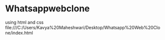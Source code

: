 # Whatsappwebclone
using html and css
file:///C:/Users/Kavya%20Maheshwari/Desktop/Whatsapp%20Web%20Clone/index.html

